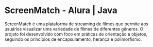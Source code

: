 # ScreenMatch - Alura | Java

ScreenMatch é uma plataforma de streaming de filmes que permite aos usuários visualizar uma variedade de filmes de diferentes gêneros. O projeto foi desenvolvido com foco em práticas de orientação a objetos, seguindo os princípios de encapsulamento, herança e polimorfismo.
